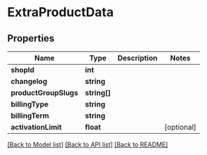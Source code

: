 # ExtraProductData

## Properties
Name | Type | Description | Notes
------------ | ------------- | ------------- | -------------
**shopId** | **int** |  | 
**changelog** | **string** |  | 
**productGroupSlugs** | **string[]** |  | 
**billingType** | **string** |  | 
**billingTerm** | **string** |  | 
**activationLimit** | **float** |  | [optional] 

[[Back to Model list]](../README.md#documentation-for-models) [[Back to API list]](../README.md#documentation-for-api-endpoints) [[Back to README]](../README.md)


